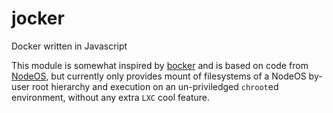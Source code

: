 # jocker
Docker written in Javascript

This module is somewhat inspired by [bocker](https://github.com/p8952/bocker)
and is based on code from [NodeOS](https://github.com/NodeOS/NodeOS), but
currently only provides mount of filesystems of a NodeOS by-user root hierarchy
and execution on an un-priviledged `chroot`ed environment, without any extra
`LXC` cool feature.
